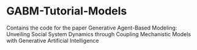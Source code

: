 # GABM-Tutorial-Models
Contains the code for the paper Generative Agent-Based Modeling: Unveiling Social System Dynamics through Coupling Mechanistic Models with Generative Artificial Intelligence
